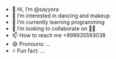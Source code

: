 - 👋 Hi, I’m @sayyora
- 👀 I’m interested in dancing and makeup
- 🌱 I’m currently learning programming
- 💞️ I’m looking to collaborate on 🤷‍♀️
- 📫 How to reach me +998935593038
- 😄 Pronouns: ...
- ⚡ Fun fact: ...

<!---
1sayyora/1sayyora is a ✨ special ✨ repository because its `README.md` (this file) appears on your GitHub profile.
You can click the Preview link to take a look at your changes.
--->
